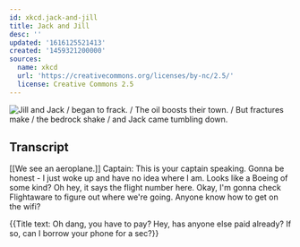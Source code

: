 ```yaml
---
id: xkcd.jack-and-jill
title: Jack and Jill
desc: ''
updated: '1616125521413'
created: '1459321200000'
sources:
  name: xkcd
  url: 'https://creativecommons.org/licenses/by-nc/2.5/'
  license: Creative Commons 2.5
---
```

![Jill and Jack / began to frack. / The oil boosts their town. / But fractures make / the bedrock shake / and Jack came tumbling down.](https://imgs.xkcd.com/comics/jack_and_jill.png)

## Transcript
[[We see an aeroplane.]]
Captain: This is your captain speaking. Gonna be honest - I just woke up and have no idea where I am. Looks like a Boeing of some kind? Oh hey, it says the flight number here. Okay, I'm gonna check Flightaware to figure out where we're going. Anyone know how to get on the wifi? 

{{Title text: Oh dang, you have to pay? Hey, has anyone else paid already? If so, can I borrow your phone for a sec?}}
